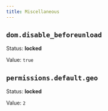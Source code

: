 ```yaml
---
title: Miscellaneous
---
```



## `dom.disable_beforeunload`

Status: **locked**

Value: `true`


## `permissions.default.geo`

Status: **locked**

Value: `2`


